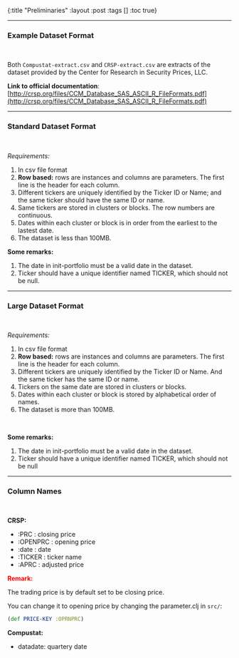 {:title "Preliminaries"
 :layout :post
 :tags  []
 :toc true}

---

### Example Dataset Format

<br>

Both `Compustat-extract.csv` and `CRSP-extract.csv` are extracts of the dataset provided by the Center for Research in Security Prices, LLC.

**Link to official documentation**: [http://crsp.org/files/CCM_Database_SAS_ASCII_R_FileFormats.pdf](http://crsp.org/files/CCM_Database_SAS_ASCII_R_FileFormats.pdf)

---

### Standard Dataset Format

<br>

_Requirements:_

1. In csv file format
2. **Row based:** rows are instances and columns are parameters. The first line is the header for each column.
3. Different tickers are uniquely identified by the Ticker ID or Name; and the same ticker should have the same ID or name.
4. Same tickers are stored in clusters or blocks. The row numbers are continuous.
5. Dates within each cluster or block is in order from the earliest to the lastest date.
6. The dataset is less than 100MB.

**Some remarks:**

1. The date in init-portfolio must be a valid date in the dataset.
2. Ticker should have a unique identifier named TICKER, which should not be null.

---

### Large Dataset Format

<br>

_Requirements:_

1. In csv file format
2. **Row based:** rows are instances and columns are parameters. The first line is the header for each column.
3. Different tickers are uniquely identified by the Ticker ID or Name. And the same ticker has the same ID or name.
4. Tickers on the same date are stored in clusters or blocks.
5. Dates within each cluster or block is stored by alphabetical order of names.
6. The dataset is more than 100MB.

<br>

**Some remarks:**

1. The date in init-portfolio must be a valid date in the dataset.
2. Ticker should have a unique identifier named TICKER, which should not be null

---------------

### Column Names

<br>

**CRSP:**

- :PRC : closing price
- :OPENPRC : opening price
- :date : date
- :TICKER : ticker name
- :APRC : adjusted price

**<span style="color:red">Remark:</span>**

The trading price is by default set to be closing price.

You can change it to opening price by changing the parameter.clj in `src/`:

```clojure
(def PRICE-KEY :OPRNPRC)
```



**Compustat:**

- datadate: quartery date


